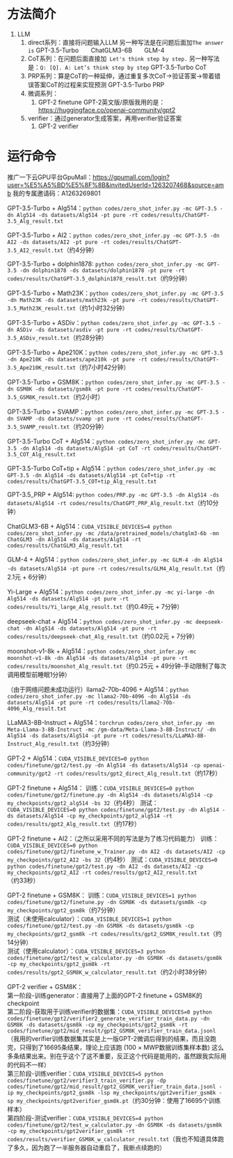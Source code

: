 # 方法简介
1. LLM
    1. direct系列：直接将问题输入LLM
    另一种写法是在问题后面加`The answer is`
    GPT-3.5-Turbo&emsp;&emsp;ChatGLM3-6B&emsp;&emsp;GLM-4
    2. CoT系列：在问题后面直接加` Let's think step by step.`
    另一种写法是：`Q: [Q]. A: Let’s think step by step`
    GPT-3.5-Turbo CoT
    3. PRP系列：算是CoT的一种延伸，通过重复多次CoT→验证答案→带着错误答案CoT的过程来实现预测
    GPT-3.5-Turbo PRP
    4. 微调系列：
        1. GPT-2 finetune
        GPT-2英文版/原版我用的是：https://huggingface.co/openai-community/gpt2
    5. verifier：通过generator生成答案，再用verifier验证答案
        1. GPT-2 verifier
        

# 运行命令
推广一下云GPU平台GpuMall：https://gpumall.com/login?user=%E5%A5%BD%E5%8F%8B&invitedUserId=1263207468&source=amb
我的专属邀请码：A1263269801

GPT-3.5-Turbo + Alg514：`python codes/zero_shot_infer.py -mc GPT-3.5 -dn Alg514 -ds datasets/Alg514 -pt pure -rt codes/results/ChatGPT-3.5_Alg_result.txt`

GPT-3.5-Turbo + AI2：`python codes/zero_shot_infer.py -mc GPT-3.5 -dn AI2 -ds datasets/AI2 -pt pure -rt codes/results/ChatGPT-3.5_AI2_result.txt`（约4分钟）

GPT-3.5-Turbo + dolphin1878: `python codes/zero_shot_infer.py -mc GPT-3.5 -dn dolphin1878 -ds datasets/dolphin1878 -pt pure -rt codes/results/ChatGPT-3.5_dolphin1878_result.txt`（约9分钟）

GPT-3.5-Turbo + Math23K：`python codes/zero_shot_infer.py -mc GPT-3.5 -dn Math23K -ds datasets/math23k -pt pure -rt codes/results/ChatGPT-3.5_Math23K_result.txt`（约1小时32分钟）

GPT-3.5-Turbo + ASDiv：`python codes/zero_shot_infer.py -mc GPT-3.5 -dn ASDiv -ds datasets/asdiv -pt pure -rt codes/results/ChatGPT-3.5_ASDiv_result.txt`（约28分钟）

GPT-3.5-Turbo + Ape210K：`python codes/zero_shot_infer.py -mc GPT-3.5 -dn Ape210K -ds datasets/ape210k -pt pure -rt codes/results/ChatGPT-3.5_Ape210K_result.txt`（约7小时42分钟）

GPT-3.5-Turbo + GSM8K：`python codes/zero_shot_infer.py -mc GPT-3.5 -dn GSM8K -ds datasets/gsm8k -pt pure -rt codes/results/ChatGPT-3.5_GSM8K_result.txt`（约2小时）

GPT-3.5-Turbo + SVAMP：`python codes/zero_shot_infer.py -mc GPT-3.5 -dn SVAMP -ds datasets/svamp -pt pure -rt codes/results/ChatGPT-3.5_SVAMP_result.txt`（约20分钟）

GPT-3.5-Turbo CoT + Alg514：`python codes/zero_shot_infer.py -mc GPT-3.5 -dn Alg514 -ds datasets/Alg514 -pt CoT -rt codes/results/ChatGPT-3.5_COT_Alg_result.txt`

GPT-3.5-Turbo CoT+tip + Alg514：`python codes/zero_shot_infer.py -mc GPT-3.5 -dn Alg514 -ds datasets/Alg514 -pt CoT+tip -rt codes/results/ChatGPT-3.5_COT+tip_Alg_result.txt`

GPT-3.5_PRP + Alg514: `python codes/PRP.py -mc GPT-3.5 -dn Alg514 -ds datasets/Alg514 -rt codes/results/ChatGPT_PRP_Alg_result.txt`（约10分钟）

ChatGLM3-6B + Alg514：`CUDA_VISIBLE_DEVICES=4 python codes/zero_shot_infer.py -mc /data/pretrained_models/chatglm3-6b -mn ChatGLM3 -dn Alg514 -ds datasets/Alg514 -rt codes/results/ChatGLM3_Alg_result.txt`

GLM-4 + Alg514：`python codes/zero_shot_infer.py -mc GLM-4 -dn Alg514 -ds datasets/Alg514 -pt pure -rt codes/results/GLM4_Alg_result.txt`（约2.1元 + 6分钟）

Yi-Large + Alg514：`python codes/zero_shot_infer.py -mc yi-large -dn Alg514 -ds datasets/Alg514 -pt pure -rt codes/results/Yi_large_Alg_result.txt`（约0.49元 + 7分钟）

deepseek-chat + Alg514：`python codes/zero_shot_infer.py -mc deepseek-chat -dn Alg514 -ds datasets/Alg514 -pt pure -rt codes/results/deepseek-chat_Alg_result.txt`（约0.02元 + 7分钟）

moonshot-v1-8k + Alg514：`python codes/zero_shot_infer.py -mc moonshot-v1-8k -dn Alg514 -ds datasets/Alg514 -pt pure -rt codes/results/moonshot_Alg_result.txt`（约0.25元 + 49分钟-手动限制了每次调用模型前睡眠1分钟）

（由于网络问题未成功运行）llama2-70b-4096 + Alg514：`python codes/zero_shot_infer.py -mc llama2-70b-4096 -dn Alg514 -ds datasets/Alg514 -pt pure -rt codes/results/llama2-70b-4096_Alg_result.txt`

LLaMA3-8B-Instruct + Alg514：`torchrun codes/zero_shot_infer.py -mn Meta-Llama-3-8B-Instruct -mc /gm-data/Meta-Llama-3-8B-Instruct/ -dn Alg514 -ds datasets/Alg514 -pt pure -rt codes/results/LLaMA3-8B-Instruct_Alg_result.txt`（约3分钟）

GPT-2 + Alg514：`CUDA_VISIBLE_DEVICES=0 python codes/finetune/gpt2/test.py -dn Alg514 -ds datasets/Alg514 -cp openai-community/gpt2 -rt codes/results/gpt2_direct_Alg_result.txt`（约17秒）

GPT-2 finetune + Alg514：
训练：`CUDA_VISIBLE_DEVICES=0 python codes/finetune/gpt2/finetune.py -dn Alg514 -ds datasets/Alg514 -cp my_checkpoints/gpt2_alg514 -bs 32`（约4秒）
测试：`CUDA_VISIBLE_DEVICES=0 python codes/finetune/gpt2/test.py -dn Alg514 -ds datasets/Alg514 -cp my_checkpoints/gpt2_alg514 -rt codes/results/gpt2_Alg_result.txt`（约17秒）

GPT-2 finetune + AI2：（之所以采用不同的写法是为了练习代码能力）
训练：`CUDA_VISIBLE_DEVICES=0 python codes/finetune/gpt2/finetune_w_Trainer.py -dn AI2 -ds datasets/AI2 -cp my_checkpoints/gpt2_AI2 -bs 32`（约4秒）
测试：`CUDA_VISIBLE_DEVICES=0 python codes/finetune/gpt2/test.py -dn AI2 -ds datasets/AI2 -cp my_checkpoints/gpt2_AI2 -rt codes/results/gpt2_AI2_result.txt`（约33秒）

GPT-2 finetune + GSM8K：
训练：`CUDA_VISIBLE_DEVICES=1 python codes/finetune/gpt2/finetune.py -dn GSM8K -ds datasets/gsm8k -cp my_checkpoints/gpt2_gsm8k`（约7分钟）  
测试（未使用calculator）：`CUDA_VISIBLE_DEVICES=1 python codes/finetune/gpt2/test.py -dn GSM8K -ds datasets/gsm8k -cp my_checkpoints/gpt2_gsm8k -rt codes/results/gpt2_GSM8K_result.txt`（约14分钟）  
测试（使用calculator）：`CUDA_VISIBLE_DEVICES=3 python codes/finetune/gpt2/test_w_calculator.py -dn GSM8K -ds datasets/gsm8k -cp my_checkpoints/gpt2_gsm8k -rt codes/results/gpt2_GSM8K_w_calculator_result.txt`（约2小时38分钟）

GPT-2 verifier + GSM8K：  
第一阶段-训练generator：直接用了上面的GPT-2 finetune + GSM8K的checkpoint  
第二阶段-获取用于训练verifier的数据集：`CUDA_VISIBLE_DEVICES=0 python codes/finetune/gpt2/verifier2_generate_verifier_train_data.py -dn GSM8K -ds datasets/gsm8k -cp my_checkpoints/gpt2_gsm8k -rt codes/finetune/gpt2/mid_result/gpt2_GSM8K_verifier_train_data.jsonl`（我用的verifier训练数据集其实是上一版GPT-2微调后得到的结果，而且没跑完，只得到了16695条结果，理论上应该跑 (100 × MWP数据训练集样本数) 这么多条结果出来。别在乎这个了这不重要，反正这个代码是能用的，虽然跟我实际用的代码不一样）  
第三阶段-训练verifier：`CUDA_VISIBLE_DEVICES=5 python codes/finetune/gpt2/verifier3_train_verifier.py -dp codes/finetune/gpt2/mid_result/gpt2_GSM8K_verifier_train_data.jsonl -ip my_checkpoints/gpt2_gsm8k -lsp my_checkpoints/gpt2verifier_gsm8k -sp my_checkpoints/gpt2verifier_gsm8k.pt`（约30分钟：使用了16695个训练样本）  
第四阶段-测试verifier：`CUDA_VISIBLE_DEVICES=4 python codes/finetune/gpt2/test_w_calculator.py -dn GSM8K -ds datasets/gsm8k -cp my_checkpoints/gpt2verifier_gsm8k -rt codes/results/verifier_GSM8K_w_calculator_result.txt`（我也不知道具体跑了多久，因为跑了一半服务器自动重启了，我断点续跑的）